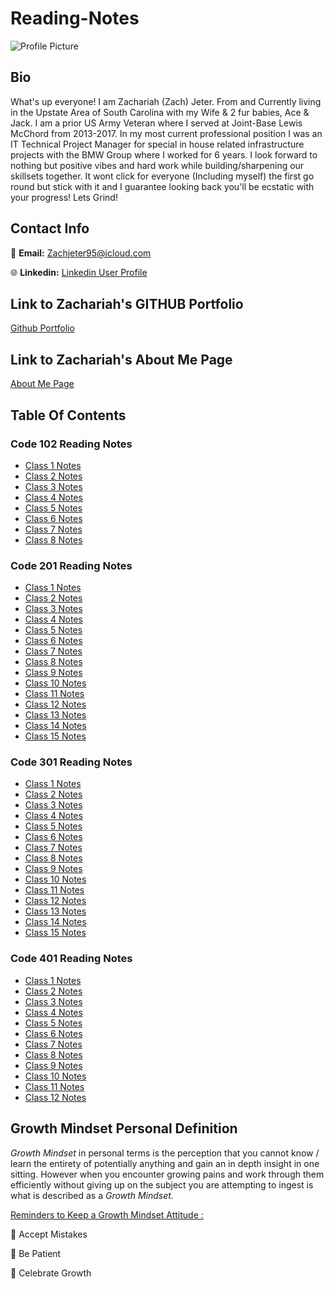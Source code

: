 # Reading-Notes

![Profile Picture](https://media-exp1.licdn.com/dms/image/C5603AQGGLo5cM7Z4Gw/profile-displayphoto-shrink_200_200/0/1631584917792?e=1674086400&v=beta&t=5LmaMnUD9vJFB4sLg6fXS1AgSSO2W8fIrlH2bOkCdBg)

## Bio

What's up everyone! I am Zachariah (Zach) Jeter. From and Currently living in the Upstate Area of South Carolina with my Wife & 2 fur babies, Ace & Jack. I am a prior US Army Veteran where I served at Joint-Base Lewis McChord from 2013-2017.  In my most current professional position I was an IT Technical Project Manager for special in house related infrastructure projects with the BMW Group where I worked for 6 years. I look forward to nothing but positive vibes and hard work while building/sharpening our skillsets together. It wont click for everyone (Including myself) the first go round but stick with it and I guarantee looking back you'll be ecstatic with your progress! Lets Grind!

## Contact Info

:email: **Email:** Zachjeter95@icloud.com

:globe_with_meridians: **Linkedin:** [Linkedin User Profile](https://www.linkedin.com/in/zachariahjeter/)

## Link to Zachariah's GITHUB Portfolio

[Github Portfolio](https://zjet95.github.io/reading-notes102/)

## Link to Zachariah's About Me Page

[About Me Page](https://zjet95.github.io/ZachsProfilePage/)

## Table Of Contents

### Code 102 Reading Notes

* [Class 1 Notes](reading-notes102-401/notes102/Class1Notes.md)
* [Class 2 Notes](notes102/Class2Notes.md)
* [Class 3 Notes](notes102/Class3Notes.md)
* [Class 4 Notes](notes102/Class4Notes.md)
* [Class 5 Notes](notes102/Class5Notes.md)
* [Class 6 Notes](notes102/Class6Notes.md)
* [Class 7 Notes](notes102/Class7Notes.md)
* [Class 8 Notes](notes102/Class8Notes.md)

### Code 201 Reading Notes

* [Class 1 Notes](reading-notes201/Class1Notes.md)
* [Class 2 Notes](reading-notes201/Class2Notes.md)
* [Class 3 Notes](reading-notes201/Class3Notes.md)
* [Class 4 Notes](reading-notes201/Class4Notes.md)
* [Class 5 Notes](reading-notes201/Class5Notes.md)
* [Class 6 Notes](reading-notes201/Class6Notes.md)
* [Class 7 Notes](reading-notes201/Class7Notes.md)
* [Class 8 Notes](reading-notes201/Class8Notes.md)
* [Class 9 Notes](reading-notes201/Class9Notes.md)
* [Class 10 Notes](reading-notes201/Class10Notes.md)
* [Class 11 Notes](reading-notes201/Class11Notes.md)
* [Class 12 Notes](reading-notes201/Class12Notes.md)
* [Class 13 Notes](reading-notes201/Class13Notes.md)
* [Class 14 Notes](reading-notes201/Class14Notes.md)
* [Class 15 Notes](reading-notes201/Class15Notes.md)

### Code 301 Reading Notes

* [Class 1 Notes](reading-notes301/Class1Notes.md)
* [Class 2 Notes](reading-notes301/Class2Notes.md)
* [Class 3 Notes](reading-notes301/Class3Notes.md)
* [Class 4 Notes](reading-notes301/Class4Notes.md)
* [Class 5 Notes](reading-notes301/Class5Notes.md)
* [Class 6 Notes](reading-notes301/Class6Notes.md)
* [Class 7 Notes](reading-notes301/Class7Notes.md)
* [Class 8 Notes](reading-notes301/Class8Notes.md)
* [Class 9 Notes](reading-notes301/Class9Notes.md)
* [Class 10 Notes](reading-notes301/Class10Notes.md)
* [Class 11 Notes](reading-notes301/Class11Notes.md)
* [Class 12 Notes](reading-notes301/Class12Notes.md)
* [Class 13 Notes](reading-notes301/Class13Notes.md)
* [Class 14 Notes](reading-notes301/Class14Notes.md)
* [Class 15 Notes](reading-notes301/Class15Notes.md)

### Code 401 Reading Notes

* [Class 1 Notes](reading-notes401/Class1Notes.md)
* [Class 2 Notes](reading-notes401/Class2Notes.md)
* [Class 3 Notes](reading-notes401/Class3Notes.md)
* [Class 4 Notes](reading-notes401/Class4Notes.md)
* [Class 5 Notes](reading-notes401/Class5Notes.md)
* [Class 6 Notes](reading-notes401/Class6Notes.md)
* [Class 7 Notes](reading-notes401/Class7Notes.md)
* [Class 8 Notes](reading-notes401/Class8Notes.md)
* [Class 9 Notes](reading-notes401/Class9Notes.md)
* [Class 10 Notes](reading-notes401/Class10Notes.md)
* [Class 11 Notes](reading-notes401/Class11Notes.md)
* [Class 12 Notes](reading-notes401/Class12Notes.md)


## Growth Mindset Personal Definition

*Growth Mindset* in personal terms is the perception that you cannot know / learn the entirety of potentially anything and gain an in depth insight in one sitting. However when you encounter growing pains and work through them efficiently without giving up on the subject you are attempting to ingest is what is described as a *Growth Mindset*.

<u>Reminders to Keep a Growth Mindset Attitude :</u>

🥇 Accept Mistakes

🥈 Be Patient

🥉 Celebrate Growth
